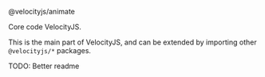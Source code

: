 ﻿@velocityjs/animate

Core code VelocityJS.

This is the main part of VelocityJS, and can be extended by importing other `@velocityjs/*` packages.

TODO: Better readme
